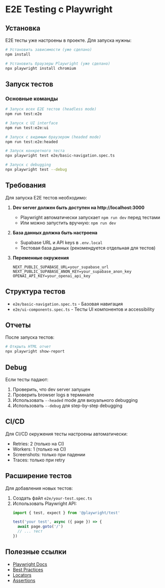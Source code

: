 # E2E Testing с Playwright

## Установка

E2E тесты уже настроены в проекте. Для запуска нужны:

```bash
# Установить зависимости (уже сделано)
npm install

# Установить браузеры Playwright (уже сделано)
npx playwright install chromium
```

## Запуск тестов

### Основные команды

```bash
# Запуск всех E2E тестов (headless mode)
npm run test:e2e

# Запуск с UI interface
npm run test:e2e:ui

# Запуск с видимым браузером (headed mode)
npm run test:e2e:headed

# Запуск конкретного теста
npx playwright test e2e/basic-navigation.spec.ts

# Запуск с debugging
npx playwright test --debug
```

## Требования

Для запуска E2E тестов необходимо:

1. **Dev server должен быть доступен на http://localhost:3000**
   - Playwright автоматически запускает `npm run dev` перед тестами
   - Или можно запустить вручную: `npm run dev`

2. **База данных должна быть настроена**
   - Supabase URL и API keys в `.env.local`
   - Тестовая база данных (рекомендуется отдельная для тестов)

3. **Переменные окружения**
   ```env
   NEXT_PUBLIC_SUPABASE_URL=your_supabase_url
   NEXT_PUBLIC_SUPABASE_ANON_KEY=your_supabase_anon_key
   OPENAI_API_KEY=your_openai_api_key
   ```

## Структура тестов

- `e2e/basic-navigation.spec.ts` - Базовая навигация
- `e2e/ui-components.spec.ts` - Тесты UI компонентов и accessibility

## Отчеты

После запуска тестов:

```bash
# Открыть HTML отчет
npx playwright show-report
```

## Debug

Если тесты падают:

1. Проверить, что dev server запущен
2. Проверить browser logs в терминале
3. Использовать `--headed` mode для визуального debugging
4. Использовать `--debug` для step-by-step debugging

## CI/CD

Для CI/CD окружения тесты настроены автоматически:
- Retries: 2 (только на CI)
- Workers: 1 (только на CI)
- Screenshots: только при падении
- Traces: только при retry

## Расширение тестов

Для добавления новых тестов:

1. Создать файл `e2e/your-test.spec.ts`
2. Использовать Playwright API:
   ```typescript
   import { test, expect } from '@playwright/test'

   test('your test', async ({ page }) => {
     await page.goto('/')
     // ... тест
   })
   ```

## Полезные ссылки

- [Playwright Docs](https://playwright.dev)
- [Best Practices](https://playwright.dev/docs/best-practices)
- [Locators](https://playwright.dev/docs/locators)
- [Assertions](https://playwright.dev/docs/test-assertions)
